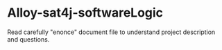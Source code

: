 # Alloy-sat4j-softwareLogic


Read carefully "enonce" document file to understand project description and questions.  
